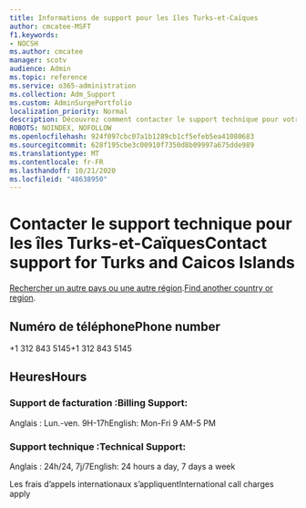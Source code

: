 ```yaml
---
title: Informations de support pour les îles Turks-et-Caïques
author: cmcatee-MSFT
f1.keywords:
- NOCSH
ms.author: cmcatee
manager: scotv
audience: Admin
ms.topic: reference
ms.service: o365-administration
ms.collection: Adm_Support
ms.custom: AdminSurgePortfolio
localization_priority: Normal
description: Découvrez comment contacter le support technique pour votre pays ou région.
ROBOTS: NOINDEX, NOFOLLOW
ms.openlocfilehash: 924f097cbc07a1b1289cb1cf5efeb5ea41080683
ms.sourcegitcommit: 628f195cbe3c00910f7350d8b09997a675dde989
ms.translationtype: MT
ms.contentlocale: fr-FR
ms.lasthandoff: 10/21/2020
ms.locfileid: "48638950"
---
```

# <a name="contact-support-for-turks-and-caicos-islands"></a><span data-ttu-id="28be8-103">Contacter le support technique pour les îles Turks-et-Caïques</span><span class="sxs-lookup"><span data-stu-id="28be8-103">Contact support for Turks and Caicos Islands</span></span>

<span data-ttu-id="28be8-104">[Rechercher un autre pays ou une autre région](../contact-support-for-business-products.md).</span><span class="sxs-lookup"><span data-stu-id="28be8-104">[Find another country or region](../contact-support-for-business-products.md).</span></span>

## <a name="phone-number"></a><span data-ttu-id="28be8-105">Numéro de téléphone</span><span class="sxs-lookup"><span data-stu-id="28be8-105">Phone number</span></span>
<span data-ttu-id="28be8-106">+1 312 843 5145</span><span class="sxs-lookup"><span data-stu-id="28be8-106">+1 312 843 5145</span></span>

## <a name="hours"></a><span data-ttu-id="28be8-107">Heures</span><span class="sxs-lookup"><span data-stu-id="28be8-107">Hours</span></span>
### <a name="billing-support"></a><span data-ttu-id="28be8-108">Support de facturation :</span><span class="sxs-lookup"><span data-stu-id="28be8-108">Billing Support:</span></span>

<span data-ttu-id="28be8-109">Anglais : Lun.-ven. 9H-17h</span><span class="sxs-lookup"><span data-stu-id="28be8-109">English: Mon-Fri 9 AM-5 PM</span></span>

### <a name="technical-support"></a><span data-ttu-id="28be8-110">Support technique :</span><span class="sxs-lookup"><span data-stu-id="28be8-110">Technical Support:</span></span>

<span data-ttu-id="28be8-111">Anglais : 24h/24, 7j/7</span><span class="sxs-lookup"><span data-stu-id="28be8-111">English: 24 hours a day, 7 days a week</span></span>

<span data-ttu-id="28be8-112">Les frais d’appels internationaux s’appliquent</span><span class="sxs-lookup"><span data-stu-id="28be8-112">International call charges apply</span></span>
